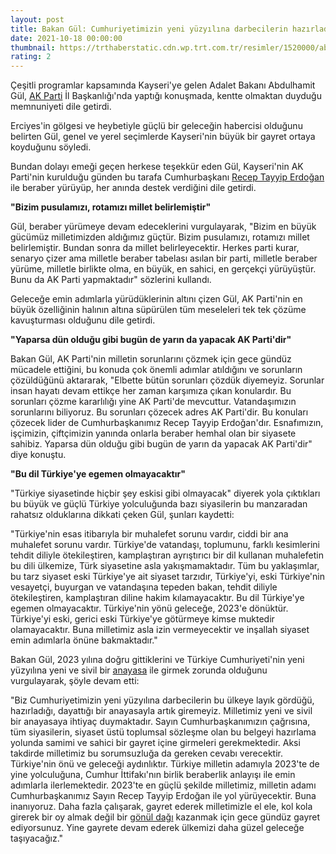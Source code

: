 ```yaml
--- 
layout: post
title: Bakan Gül: Cumhuriyetimizin yeni yüzyılına darbecilerin hazırladığı bir anayasayla giremeyiz
date: 2021-10-18 00:00:00
thumbnail: https://trthaberstatic.cdn.wp.trt.com.tr/resimler/1520000/abdulhamit-gul-1521254.jpg
rating: 2
---
```

<p>
	Çeşitli programlar kapsamında Kayseri'ye gelen Adalet Bakanı Abdulhamit Gül, <a href="https://www.trthaber.com/etiket/ak-parti/" target="_blank">AK Parti</a> İl Başkanlığı'nda yaptığı konuşmada, kentte olmaktan duyduğu memnuniyeti dile getirdi.</p>
<p>
	Erciyes'in gölgesi ve heybetiyle güçlü bir geleceğin habercisi olduğunu belirten Gül, genel ve yerel seçimlerde Kayseri'nin büyük bir gayret ortaya koyduğunu söyledi.</p>
<p>
	Bundan dolayı emeği geçen herkese teşekkür eden Gül, Kayseri'nin AK Parti'nin kurulduğu günden bu tarafa Cumhurbaşkanı <a href="https://www.trthaber.com/etiket/recep-tayyip-erdogan/" target="_blank">Recep Tayyip Erdoğan</a> ile beraber yürüyüp, her anında destek verdiğini dile getirdi.</p>
<p>
	<strong>"Bizim pusulamızı, rotamızı millet belirlemiştir"</strong></p>
<p>
	Gül, beraber yürümeye devam edeceklerini vurgulayarak, "Bizim en büyük gücümüz milletimizden aldığımız güçtür. Bizim pusulamızı, rotamızı millet belirlemiştir. Bundan sonra da millet belirleyecektir. Herkes parti kurar, senaryo çizer ama milletle beraber tabelası asılan bir parti, milletle beraber yürüme, milletle birlikte olma, en büyük, en sahici, en gerçekçi yürüyüştür. Bunu da AK Parti yapmaktadır" sözlerini kullandı.</p>
<p>
	Geleceğe emin adımlarla yürüdüklerinin altını çizen Gül, AK Parti'nin en büyük özelliğinin halının altına süpürülen tüm meseleleri tek tek çözüme kavuşturması olduğunu dile getirdi.</p>
<p>
	<strong>"Yaparsa dün olduğu gibi bugün de yarın da yapacak AK Parti'dir"</strong></p>
<p>
	Bakan Gül, AK Parti'nin milletin sorunlarını çözmek için gece gündüz mücadele ettiğini, bu konuda çok önemli adımlar atıldığını ve sorunların çözüldüğünü aktararak, "Elbette bütün sorunları çözdük diyemeyiz. Sorunlar insan hayatı devam ettikçe her zaman karşımıza çıkan konulardır. Bu sorunları çözme kararlılığı yine AK Parti'de mevcuttur. Vatandaşımızın sorunlarını biliyoruz. Bu sorunları çözecek adres AK Parti'dir. Bu konuları çözecek lider de Cumhurbaşkanımız Recep Tayyip Erdoğan'dır. Esnafımızın, işçimizin, çiftçimizin yanında onlarla beraber hemhal olan bir siyasete sahibiz. Yaparsa dün olduğu gibi bugün de yarın da yapacak AK Parti'dir" diye konuştu.</p>
<p>
	<strong>"Bu dil Türkiye'ye egemen olmayacaktır"</strong></p>
<p>
	"Türkiye siyasetinde hiçbir şey eskisi gibi olmayacak" diyerek yola çıktıkları bu büyük ve güçlü Türkiye yolculuğunda bazı siyasilerin bu manzaradan rahatsız olduklarına dikkati çeken Gül, şunları kaydetti:</p>
<p>
	"Türkiye'nin esas itibarıyla bir muhalefet sorunu vardır, ciddi bir ana muhalefet sorunu vardır. Türkiye'de vatandaşı, toplumunu, farklı kesimlerini tehdit diliyle ötekileştiren, kamplaştıran ayrıştırıcı bir dil kullanan muhalefetin bu dili ülkemize, Türk siyasetine asla yakışmamaktadır. Tüm bu yaklaşımlar, bu tarz siyaset eski Türkiye'ye ait siyaset tarzıdır, Türkiye'yi, eski Türkiye'nin vesayetçi, buyurgan ve vatandaşına tepeden bakan, tehdit diliyle ötekileştiren, kamplaştıran diline hakim kılamayacaktır. Bu dil Türkiye'ye egemen olmayacaktır. Türkiye'nin yönü geleceğe, 2023'e dönüktür. Türkiye'yi eski, gerici eski Türkiye'ye götürmeye kimse muktedir olamayacaktır. Buna milletimiz asla izin vermeyecektir ve inşallah siyaset emin adımlarla önüne bakmaktadır."</p>
<p>
	Bakan Gül, 2023 yılına doğru gittiklerini ve Türkiye Cumhuriyeti'nin yeni yüzyılına yeni ve sivil bir <a href="https://www.trthaber.com/etiket/anayasa/" target="_blank">anayasa</a> ile girmek zorunda olduğunu vurgulayarak, şöyle devam etti:</p>
<p>
	"Biz Cumhuriyetimizin yeni yüzyılına darbecilerin bu ülkeye layık gördüğü, hazırladığı, dayattığı bir anayasayla artık giremeyiz. Milletimiz yeni ve sivil bir anayasaya ihtiyaç duymaktadır. Sayın Cumhurbaşkanımızın çağrısına, tüm siyasilerin, siyaset üstü toplumsal sözleşme olan bu belgeyi hazırlama yolunda samimi ve sahici bir gayret içine girmeleri gerekmektedir. Aksi takdirde milletimiz bu sorumsuzluğa da gereken cevabı verecektir. Türkiye'nin önü ve geleceği aydınlıktır. Türkiye milletin adamıyla 2023'te de yine yolculuğuna, Cumhur İttifakı'nın birlik beraberlik anlayışı ile emin adımlarla ilerlemektedir. 2023'te en güçlü şekilde milletimiz, milletin adamı Cumhurbaşkanımız Sayın Recep Tayyip Erdoğan ile yol yürüyecektir. Buna inanıyoruz. Daha fazla çalışarak, gayret ederek milletimizle el ele, kol kola girerek bir oy almak değil bir <a href="https://www.trthaber.com/etiket/gonul-dagi/" target="_blank">gönül dağı</a> kazanmak için gece gündüz gayret ediyorsunuz. Yine gayrete devam ederek ülkemizi daha güzel geleceğe taşıyacağız."</p>